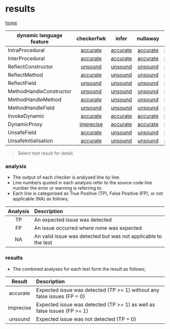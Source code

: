 # results

[home](https://github.com/michaelemery/staticanalysis)

| dynamic language feature | checkerfwk | infer | nullaway | pmd |  spotbugs |
| --- | :---: | :---: | :---: | :---: | :---: |
| IntraProcedural | [accurate](https://github.com/michaelemery/staticanalysis/blob/master/results/checkerframework.md#IntraProcedural) | [accurate](https://github.com/michaelemery/staticanalysis/blob/master/results/infer.md#IntraProcedural) | [accurate](https://github.com/michaelemery/staticanalysis/blob/master/results/nullaway.md#IntraProcedural) | [unsound](https://github.com/michaelemery/staticanalysis/blob/master/results/pmd.md#IntraProcedural) | [accurate](https://github.com/michaelemery/staticanalysis/blob/master/results/spotbugs.md#IntraProcedural) |
| InterProcedural | [accurate](https://github.com/michaelemery/staticanalysis/blob/master/results/checkerframework.md#InterProcedural) | [accurate](https://github.com/michaelemery/staticanalysis/blob/master/results/infer.md#InterProcedural) | [accurate](https://github.com/michaelemery/staticanalysis/blob/master/results/nullaway.md#InterProcedural) | [unsound](https://github.com/michaelemery/staticanalysis/blob/master/results/pmd.md#InterProcedural) | [unsound](https://github.com/michaelemery/staticanalysis/blob/master/results/spotbugs.md#InterProcedural) |
| ReflectConstructor | [unsound](https://github.com/michaelemery/staticanalysis/blob/master/results/checkerframework.md#ReflectConstructor) | [unsound](https://github.com/michaelemery/staticanalysis/blob/master/results/infer.md#ReflectConstructor) | [unsound](https://github.com/michaelemery/staticanalysis/blob/master/results/nullaway.md#ReflectConstructor) | [unsound](https://github.com/michaelemery/staticanalysis/blob/master/results/pmd.md#ReflectConstructor) | [unsound](https://github.com/michaelemery/staticanalysis/blob/master/results/spotbugs.md#ReflectConstructor) |
| ReflectMethod | [accurate](https://github.com/michaelemery/staticanalysis/blob/master/results/checkerframework.md#ReflectMethod) | [unsound](https://github.com/michaelemery/staticanalysis/blob/master/results/infer.md#ReflectMethod) | [unsound](https://github.com/michaelemery/staticanalysis/blob/master/results/nullaway.md#ReflectMethod) | [unsound](https://github.com/michaelemery/staticanalysis/blob/master/results/pmd.md#ReflectMethod) | [unsound](https://github.com/michaelemery/staticanalysis/blob/master/results/spotbugs.md#ReflectMethod) |
| ReflectField | [unsound](https://github.com/michaelemery/staticanalysis/blob/master/results/checkerframework.md#ReflectField) | [unsound](https://github.com/michaelemery/staticanalysis/blob/master/results/infer.md#ReflectField) | [unsound](https://github.com/michaelemery/staticanalysis/blob/master/results/nullaway.md#ReflectField) | [unsound](https://github.com/michaelemery/staticanalysis/blob/master/results/pmd.md#ReflectField) | [unsound](https://github.com/michaelemery/staticanalysis/blob/master/results/spotbugs.md#ReflectField) |
| MethodHandleConstructor | [unsound](https://github.com/michaelemery/staticanalysis/blob/master/results/checkerframework.md#MethodHandleConstructor) | [unsound](https://github.com/michaelemery/staticanalysis/blob/master/results/infer.md#MethodHandleConstructor) | [unsound](https://github.com/michaelemery/staticanalysis/blob/master/results/nullaway.md#MethodHandleConstructor) | [unsound](https://github.com/michaelemery/staticanalysis/blob/master/results/pmd.md#MethodHandleConstructor) | [unsound](https://github.com/michaelemery/staticanalysis/blob/master/results/spotbugs.md#MethodHandleConstructor) |
| MethodHandleMethod | [accurate](https://github.com/michaelemery/staticanalysis/blob/master/results/checkerframework.md#MethodHandleMethod) | [unsound](https://github.com/michaelemery/staticanalysis/blob/master/results/infer.md#MethodHandleMethod) | [unsound](https://github.com/michaelemery/staticanalysis/blob/master/results/nullaway.md#MethodHandleMethod) | [unsound](https://github.com/michaelemery/staticanalysis/blob/master/results/pmd.md#MethodHandleMethod) | [unsound](https://github.com/michaelemery/staticanalysis/blob/master/results/spotbugs.md#MethodHandleMethod) |
| MethodHandleField | [unsound](https://github.com/michaelemery/staticanalysis/blob/master/results/checkerframework.md#MethodHandleField) | [unsound](https://github.com/michaelemery/staticanalysis/blob/master/results/infer.md#MethodHandleField) | [unsound](https://github.com/michaelemery/staticanalysis/blob/master/results/nullaway.md#MethodHandleField) | [unsound](https://github.com/michaelemery/staticanalysis/blob/master/results/pmd.md#MethodHandleField) | [unsound](https://github.com/michaelemery/staticanalysis/blob/master/results/spotbugs.md#MethodHandleField) |
| InvokeDynamic | [accurate](https://github.com/michaelemery/staticanalysis/blob/master/results/checkerframework.md#InvokeDynamic) | [accurate](https://github.com/michaelemery/staticanalysis/blob/master/results/infer.md#InvokeDynamic) | [accurate](https://github.com/michaelemery/staticanalysis/blob/master/results/nullaway.md#InvokeDynamic) | [unsound](https://github.com/michaelemery/staticanalysis/blob/master/results/pmd.md#InvokeDynamic) | [unsound](https://github.com/michaelemery/staticanalysis/blob/master/results/spotbugs.md#InvokeDynamic) |
| DynamicProxy | [imprecise](https://github.com/michaelemery/staticanalysis/blob/master/results/checkerframework.md#DynamicProxy) | [accurate](https://github.com/michaelemery/staticanalysis/blob/master/results/infer.md#DynamicProxy) | [accurate](https://github.com/michaelemery/staticanalysis/blob/master/results/nullaway.md#DynamicProxy) | [unsound](https://github.com/michaelemery/staticanalysis/blob/master/results/pmd.md#DynamicProxy) | [unsound](https://github.com/michaelemery/staticanalysis/blob/master/results/spotbugs.md#DynamicProxy) |
| UnsafeField | [accurate](https://github.com/michaelemery/staticanalysis/blob/master/results/checkerframework.md#UnsafeField) | [unsound](https://github.com/michaelemery/staticanalysis/blob/master/results/infer.md#UnsafeField) | [unsound](https://github.com/michaelemery/staticanalysis/blob/master/results/nullaway.md#UnsafeField) | [unsound](https://github.com/michaelemery/staticanalysis/blob/master/results/pmd.md#UnsafeField) | [unsound](https://github.com/michaelemery/staticanalysis/blob/master/results/spotbugs.md#UnsafeField) |
| UnsafeInitialisation | [accurate](https://github.com/michaelemery/staticanalysis/blob/master/results/checkerframework.md#UnsafeInitialisation) | [unsound](https://github.com/michaelemery/staticanalysis/blob/master/results/infer.md#UnsafeInitialisation) | [unsound](https://github.com/michaelemery/staticanalysis/blob/master/results/spotbugs.md#UnsafeInitialisation) | [unsound](https://github.com/michaelemery/staticanalysis/blob/master/results/pmd.md#UnsafeInitialisation) | [unsound](https://github.com/michaelemery/staticanalysis/blob/master/results/spotbugs.md#UnsafeInitialisation) |

> Select test result for detail.

### analysis

* The output of each checker is analysed line by line.
* Line numbers quoted in each analysis refer to the source code line number the error or warning is referring to.
* Each line is categorised as True Positive (TP), False Positive (FP), or not applicable (NA) as follows;

| Analysis | Description |
| :---: | :--- |
| TP | An expected issue was detected |
| FP | An issue occurred where none was expected |
| NA | An valid issue was detected but was not applicable to the test |

### results

* The combined analyses for each test form the result as follows;

| Result | Description |
| :---: | :--- |
| accurate | Expected issue was detected (TP >= 1) without any false issues (FP = 0) |
| imprecise | Expected issue was detected (TP >= 1) as well as false issues (FP >= 1) |
| unsound | Expected issue was not detected (TP = 0)|
